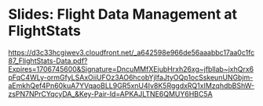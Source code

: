 # Slides: Flight Data Management at FlightStats

https://d3c33hcgiwev3.cloudfront.net/_a642598e966de56aaabbc17aa0c1fc87_FlightStats-Data.pdf?Expires=1706745600&Signature=DncuMMfXEjubHrxh26xg~jfbllab~jxhQrx6pFqC4WLy-ormGfyLSAxOiiUFOz3AO6hcobYjIfaJtyOQp1ocSskeunUNGbjm-aEmkhQef4Pn60kuA7YVqaoBLL9GR5xnU4Iv8K5RggdxRQ1xIMzqhdbBShW-zsPN7NPrCYqcyDA_&Key-Pair-Id=APKAJLTNE6QMUY6HBC5A